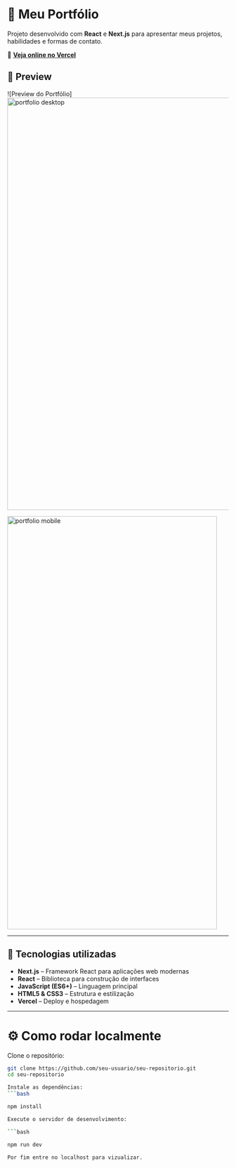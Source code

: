 # 🌟 Meu Portfólio  

Projeto desenvolvido com **React** e **Next.js** para apresentar meus projetos, habilidades e formas de contato.  

🔗 **[Veja online no Vercel](https://portfolio-emilyfontana-jpne-mmh8fq683-emilyyfontanas-projects.vercel.app?_vercel_share=I7LftHNEDkw2ck2d4tX25Xs8GDxf899A)**  

## 📸 Preview

![Preview do Portfólio]
<img width="1917" height="940" alt="portfolio desktop" src="https://github.com/user-attachments/assets/6a373484-2914-4d09-9324-8c6362869d65" />

<img width="477" height="942" alt="portfolio mobile" src="https://github.com/user-attachments/assets/9cabcad0-1fcd-4623-b9e1-b8c3178228bf" />

---

## 🚀 Tecnologias utilizadas  
- **Next.js** – Framework React para aplicações web modernas  
- **React** – Biblioteca para construção de interfaces  
- **JavaScript (ES6+)** – Linguagem principal  
- **HTML5 & CSS3** – Estrutura e estilização  
- **Vercel** – Deploy e hospedagem  

---
# ⚙️ Como rodar localmente  

Clone o repositório:  
```bash
git clone https://github.com/seu-usuario/seu-repositorio.git
cd seu-repositorio

Instale as dependências:
```bash

npm install

Execute o servidor de desenvolvimento:

```bash

npm run dev

Por fim entre no localhost para vizualizar.


